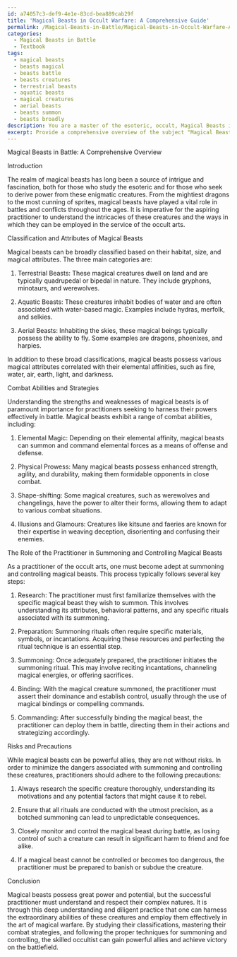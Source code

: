 ```yaml
---
id: a74057c3-def9-4e1e-83cd-bea889cab29f
title: 'Magical Beasts in Occult Warfare: A Comprehensive Guide'
permalink: /Magical-Beasts-in-Battle/Magical-Beasts-in-Occult-Warfare-A-Comprehensive-Guide/
categories:
  - Magical Beasts in Battle
  - Textbook
tags:
  - magical beasts
  - beasts magical
  - beasts battle
  - beasts creatures
  - terrestrial beasts
  - aquatic beasts
  - magical creatures
  - aerial beasts
  - beasts summon
  - beasts broadly
description: You are a master of the esoteric, occult, Magical Beasts in Battle and education, you have written many textbooks on the subject in ways that provide students with rich and deep understanding of the subject. You are being asked to write textbook-like sections on a topic and you do it with full context, explainability, and reliability in accuracy to the true facts of the topic at hand, in a textbook style that a student would easily be able to learn from, in a rich, engaging, and contextual way. Always include relevant context (such as formulas and history), related concepts, and in a way that someone can gain deep insights from.
excerpt: Provide a comprehensive overview of the subject "Magical Beasts in Battle" as it would appear in a detailed and informative grimoire, so that a student of the occult may gain a deeper understanding and knowledge of this domain. Focus on various aspects including the classification and attributes of different magical beasts, their combat abilities and strategies, the role of the practitioner in summoning and controlling these creatures during battle, and the risks and precautions involved in dealing with such entities.
---
```

Magical Beasts in Battle: A Comprehensive Overview

Introduction

The realm of magical beasts has long been a source of intrigue and fascination, both for those who study the esoteric and for those who seek to derive power from these enigmatic creatures. From the mightiest dragons to the most cunning of sprites, magical beasts have played a vital role in battles and conflicts throughout the ages. It is imperative for the aspiring practitioner to understand the intricacies of these creatures and the ways in which they can be employed in the service of the occult arts.

Classification and Attributes of Magical Beasts

Magical beasts can be broadly classified based on their habitat, size, and magical attributes. The three main categories are:

1. Terrestrial Beasts: These magical creatures dwell on land and are typically quadrupedal or bipedal in nature. They include gryphons, minotaurs, and werewolves.

2. Aquatic Beasts: These creatures inhabit bodies of water and are often associated with water-based magic. Examples include hydras, merfolk, and selkies.

3. Aerial Beasts: Inhabiting the skies, these magical beings typically possess the ability to fly. Some examples are dragons, phoenixes, and harpies.

In addition to these broad classifications, magical beasts possess various magical attributes correlated with their elemental affinities, such as fire, water, air, earth, light, and darkness.

Combat Abilities and Strategies

Understanding the strengths and weaknesses of magical beasts is of paramount importance for practitioners seeking to harness their powers effectively in battle. Magical beasts exhibit a range of combat abilities, including:

1. Elemental Magic: Depending on their elemental affinity, magical beasts can summon and command elemental forces as a means of offense and defense.

2. Physical Prowess: Many magical beasts possess enhanced strength, agility, and durability, making them formidable opponents in close combat.

3. Shape-shifting: Some magical creatures, such as werewolves and changelings, have the power to alter their forms, allowing them to adapt to various combat situations.

4. Illusions and Glamours: Creatures like kitsune and faeries are known for their expertise in weaving deception, disorienting and confusing their enemies.

The Role of the Practitioner in Summoning and Controlling Magical Beasts

As a practitioner of the occult arts, one must become adept at summoning and controlling magical beasts. This process typically follows several key steps:

1. Research: The practitioner must first familiarize themselves with the specific magical beast they wish to summon. This involves understanding its attributes, behavioral patterns, and any specific rituals associated with its summoning.

2. Preparation: Summoning rituals often require specific materials, symbols, or incantations. Acquiring these resources and perfecting the ritual technique is an essential step.

3. Summoning: Once adequately prepared, the practitioner initiates the summoning ritual. This may involve reciting incantations, channeling magical energies, or offering sacrifices.

4. Binding: With the magical creature summoned, the practitioner must assert their dominance and establish control, usually through the use of magical bindings or compelling commands.

5. Commanding: After successfully binding the magical beast, the practitioner can deploy them in battle, directing them in their actions and strategizing accordingly.

Risks and Precautions

While magical beasts can be powerful allies, they are not without risks. In order to minimize the dangers associated with summoning and controlling these creatures, practitioners should adhere to the following precautions:

1. Always research the specific creature thoroughly, understanding its motivations and any potential factors that might cause it to rebel.

2. Ensure that all rituals are conducted with the utmost precision, as a botched summoning can lead to unpredictable consequences.

3. Closely monitor and control the magical beast during battle, as losing control of such a creature can result in significant harm to friend and foe alike.

4. If a magical beast cannot be controlled or becomes too dangerous, the practitioner must be prepared to banish or subdue the creature.

Conclusion

Magical beasts possess great power and potential, but the successful practitioner must understand and respect their complex natures. It is through this deep understanding and diligent practice that one can harness the extraordinary abilities of these creatures and employ them effectively in the art of magical warfare. By studying their classifications, mastering their combat strategies, and following the proper techniques for summoning and controlling, the skilled occultist can gain powerful allies and achieve victory on the battlefield.
